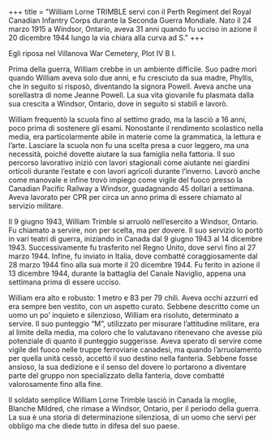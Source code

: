 +++
title = "William Lorne TRIMBLE servì con il Perth Regiment del Royal Canadian Infantry Corps durante la Seconda Guerra Mondiale. Nato il 24 marzo 1915 a Windsor, Ontario, aveva 31 anni quando fu ucciso in azione il 20 dicembre 1944 lungo la via chiara alla curva ad S."
+++

Egli riposa nel Villanova War Cemetery, Plot IV B I.

Prima della guerra, William crebbe in un ambiente difficile. Suo padre morì quando William aveva solo due anni, e fu cresciuto da sua madre, Phyllis, che in seguito si risposò, diventando la signora Powell. Aveva anche una sorellastra di nome Jeanne Powell. La sua vita giovanile fu plasmata dalla sua crescita a Windsor, Ontario, dove in seguito si stabilì e lavorò.

William frequentò la scuola fino al settimo grado, ma la lasciò a 16 anni, poco prima di sostenere gli esami. Nonostante il rendimento scolastico nella media, era particolarmente abile in materie come la grammatica, la lettura e l’arte. Lasciare la scuola non fu una scelta presa a cuor leggero, ma una necessità, poiché dovette aiutare la sua famiglia nella fattoria. Il suo percorso lavorativo iniziò con lavori stagionali come aiutante nei giardini orticoli durante l’estate e con lavori agricoli durante l’inverno. Lavorò anche come manovale e infine trovò impiego come vigile del fuoco presso la Canadian Pacific Railway a Windsor, guadagnando 45 dollari a settimana. Aveva lavorato per CPR per circa un anno prima di essere chiamato al servizio militare.

Il 9 giugno 1943, William Trimble si arruolò nell’esercito a Windsor, Ontario. Fu chiamato a servire, non per scelta, ma per dovere. Il suo servizio lo portò in vari teatri di guerra, iniziando in Canada dal 9 giugno 1943 al 14 dicembre 1943. Successivamente fu trasferito nel Regno Unito, dove servì fino al 27 marzo 1944. Infine, fu inviato in Italia, dove combatté coraggiosamente dal 28 marzo 1944 fino alla sua morte il 20 dicembre 1944. 
Fu ferito in azione il 13 dicembre 1944, durante la battaglia del Canale Naviglio, appena una settimana prima di essere ucciso.

William era alto e robusto: 1 metro e 83 per 79 chili. Aveva occhi azzurri ed era sempre ben vestito, con un aspetto curato. Sebbene descritto come un uomo un po’ inquieto e silenzioso, William era risoluto, determinato a servire. Il suo punteggio “M”, utilizzato per misurare l’attitudine militare, era al limite della media, ma coloro che lo valutavano ritenevano che avesse più potenziale di quanto il punteggio suggerisse. Aveva sperato di servire come vigile del fuoco nelle truppe ferroviarie canadesi, ma quando l’arruolamento per quella unità cessò, accettò il suo destino nella fanteria. Sebbene fosse ansioso, la sua dedizione e il senso del dovere lo portarono a diventare parte del gruppo non specializzato della fanteria, dove combatté valorosamente fino alla fine.

Il soldato semplice William Lorne Trimble lasciò in Canada la moglie, Blanche Mildred, che rimase a Windsor, Ontario, per il periodo della guerra. La sua è una storia di determinazione silenziosa, di un uomo che servì per obbligo ma che diede tutto in difesa del suo paese.
